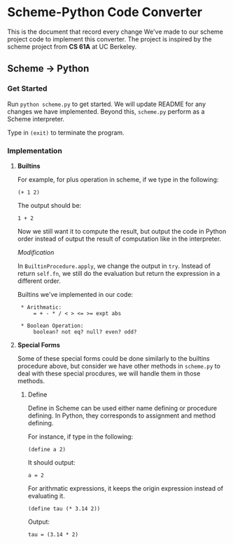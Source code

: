 # Scheme-Python Code Converter

This is the document that record every change We've made to our scheme project code to implement this converter. The project is inspired by the scheme project from **CS 61A** at UC Berkeley.

## Scheme -> Python

### Get Started

Run ``python scheme.py`` to get started. We will update README for any changes we have implemented. Beyond this, ``scheme.py`` perform as a Scheme interpreter.

Type in ``(exit)`` to terminate the program.

### Implementation

1. **Builtins**

	For example, for plus operation in scheme, if we type in the following: 

	```
	(+ 1 2)
	```

	The output should be:

	```
	1 + 2
	```

	Now we still want it to compute the result, but output the code in Python order instead of output the result of computation like in the interpreter.

	*Modification*

	In ``BuiltinProcedure.apply``, we change the output in ``try``. Instead of return ``self.fn``, we still do the evaluation but return the expression in a different order.

	Builtins we've implemented in our code:
	
		* Arithmatic:
			= + - * / < > <= >= expt abs

		* Boolean Operation:
			boolean? not eq? null? even? odd?

2. **Special Forms**

	Some of these special forms could be done similarly to the builtins procedure above, but consider we have other methods in ``scheme.py`` to deal with these special procdures, we will handle them in those methods.

	1. Define

		Define in Scheme can be used either name defining or procedure defining. In Python, they corresponds to assignment and method defining.

		For instance, if type in the following:

		```
		(define a 2)
		```

		It should output:

		```
		a = 2
		```

		For arithmatic expressions, it keeps the origin expression instead of evaluating it.

		```
		(define tau (* 3.14 2))
		```

		Output:

		```
		tau = (3.14 * 2)
		```



